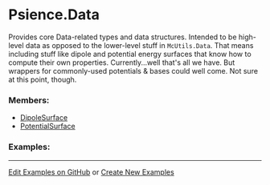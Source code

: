 # <a id="Psience.Data">Psience.Data</a>
    
Provides core Data-related types and data structures.
Intended to be high-level data as opposed to the lower-level stuff in `McUtils.Data`.
That means including stuff like dipole and potential energy surfaces that know how to compute their own properties.
Currently...well that's all we have. But wrappers for commonly-used potentials & bases could well come.
Not sure at this point, though.

### Members:

  - [DipoleSurface](Data/Surfaces/DipoleSurface.md)
  - [PotentialSurface](Data/Surfaces/PotentialSurface.md)

### Examples:



___

[Edit Examples on GitHub](https://github.com/McCoyGroup/References/edit/gh-pages/Documentation/examples/Psience/Data.md) or 
[Create New Examples](https://github.com/McCoyGroup/References/new/gh-pages/?filename=Documentation/examples/Psience/Data.md)